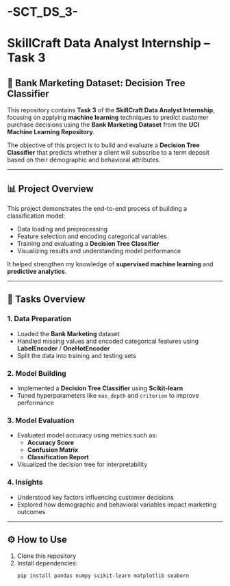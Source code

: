 # -SCT_DS_3-
# SkillCraft Data Analyst Internship – Task 3

## 🌳 Bank Marketing Dataset: Decision Tree Classifier

This repository contains **Task 3** of the **SkillCraft Data Analyst Internship**, focusing on applying **machine learning** techniques to predict customer purchase decisions using the **Bank Marketing Dataset** from the **UCI Machine Learning Repository**.

The objective of this project is to build and evaluate a **Decision Tree Classifier** that predicts whether a client will subscribe to a term deposit based on their demographic and behavioral attributes.

---

## 📊 Project Overview
This project demonstrates the end-to-end process of building a classification model:
- Data loading and preprocessing  
- Feature selection and encoding categorical variables  
- Training and evaluating a **Decision Tree Classifier**  
- Visualizing results and understanding model performance  

It helped strengthen my knowledge of **supervised machine learning** and **predictive analytics**.

---

## 🧠 Tasks Overview

### 1. Data Preparation
- Loaded the **Bank Marketing** dataset  
- Handled missing values and encoded categorical features using **LabelEncoder** / **OneHotEncoder**  
- Split the data into training and testing sets  

### 2. Model Building
- Implemented a **Decision Tree Classifier** using **Scikit-learn**  
- Tuned hyperparameters like `max_depth` and `criterion` to improve performance  

### 3. Model Evaluation
- Evaluated model accuracy using metrics such as:
  - **Accuracy Score**
  - **Confusion Matrix**
  - **Classification Report**
- Visualized the decision tree for interpretability  

### 4. Insights
- Understood key factors influencing customer decisions  
- Explored how demographic and behavioral variables impact marketing outcomes  

---

## ⚙️ How to Use
1. Clone this repository  
2. Install dependencies:
   ```bash
   pip install pandas numpy scikit-learn matplotlib seaborn
